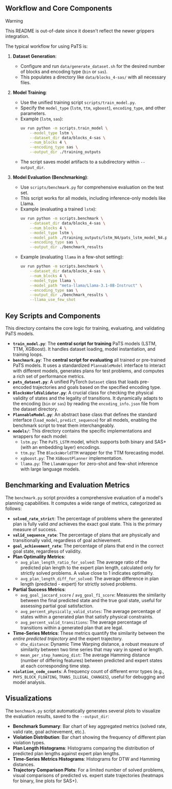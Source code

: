 ## Workflow and Core Components

> [!WARNING]
> This README is out-of-date since it doesn't reflect the newer grippers integration.

The typical workflow for using PaTS is:

1.  **Dataset Generation**:

    - Configure and run `data/generate_dataset.sh` for the desired number of blocks and encoding type (`bin` or `sas`).
    - This populates a directory like `data/blocks_4-sas/` with all necessary files.

2.  **Model Training**:

    - Use the unified training script `scripts/train_model.py`.
    - Specify the `model_type` (`lstm`, `ttm`, `xgboost`), `encoding_type`, and other parameters.
    - Example (`lstm`, `sas`):
      ```bash
      uv run python -m scripts.train_model \
          --model_type lstm \
          --dataset_dir data/blocks_4-sas \
          --num_blocks 4 \
          --encoding_type sas \
          --output_dir ./training_outputs
      ```
    - The script saves model artifacts to a subdirectory within `--output_dir`.

3.  **Model Evaluation (Benchmarking)**:
    - Use `scripts/benchmark.py` for comprehensive evaluation on the test set.
    - This script works for all models, including inference-only models like Llama.
    - Example (evaluating a trained `lstm`):
      ```bash
      uv run python -m scripts.benchmark \
          --dataset_dir data/blocks_4-sas \
          --num_blocks 4 \
          --model_type lstm \
          --model_path ./training_outputs/lstm_N4/pats_lstm_model_N4.pth \
          --encoding_type sas \
          --output_dir ./benchmark_results
      ```
    - Example (evaluating `llama` in a few-shot setting):
      ```bash
      uv run python -m scripts.benchmark \
          --dataset_dir data/blocks_4-sas \
          --num_blocks 4 \
          --model_type llama \
          --model_path "meta-llama/Llama-3.1-8B-Instruct" \
          --encoding_type sas \
          --output_dir ./benchmark_results \
          --llama_use_few_shot
      ```

## Key Scripts and Components

This directory contains the core logic for training, evaluating, and validating PaTS models.

- **`train_model.py`**: The **central script for training** PaTS models (LSTM, TTM, XGBoost). It handles dataset loading, model instantiation, and training loops.
- **`benchmark.py`**: The **central script for evaluating** all trained or pre-trained PaTS models. It uses a standardized `PlannableModel` interface to interact with different models, generates plans for test problems, and computes a rich set of performance metrics.
- **`pats_dataset.py`**: A unified PyTorch `Dataset` class that loads pre-encoded trajectories and goals based on the specified encoding type.
- **`BlocksWorldValidator.py`**: A crucial class for checking the physical validity of states and the legality of transitions. It dynamically adapts to the encoding (`bin` or `sas`) by reading the `encoding_info.json` file from the dataset directory.
- **`PlannableModel.py`**: An abstract base class that defines the standard interface (`load_model`, `predict_sequence`) for all models, enabling the benchmark script to treat them interchangeably.
- **`models/`**: This directory contains the specific implementations and wrappers for each model:
  - `lstm.py`: The `PaTS_LSTM` model, which supports both binary and SAS+ (with an embedding layer) encodings.
  - `ttm.py`: The `BlocksWorldTTM` wrapper for the TTM forecasting model.
  - `xgboost.py`: The `XGBoostPlanner` implementation.
  - `llama.py`: The `LlamaWrapper` for zero-shot and few-shot inference with large language models.

## Benchmarking and Evaluation Metrics

The `benchmark.py` script provides a comprehensive evaluation of a model's planning capabilities. It computes a wide range of metrics, categorized as follows:

- **`solved_rate_strict`**: The percentage of problems where the generated plan is fully valid _and_ achieves the exact goal state. This is the primary measure of success.
- **`valid_sequence_rate`**: The percentage of plans that are physically and transitionally valid, regardless of goal achievement.
- **`goal_achievement_rate`**: The percentage of plans that end in the correct goal state, regardless of validity.
- **Plan Optimality Metrics**:
  - `avg_plan_length_ratio_for_solved`: The average ratio of the predicted plan length to the expert plan length, calculated only for strictly solved problems. A value close to 1 indicates optimality.
  - `avg_plan_length_diff_for_solved`: The average difference in plan length (predicted - expert) for strictly solved problems.
- **Partial Success Metrics**:
  - `avg_goal_jaccard_score` / `avg_goal_f1_score`: Measures the similarity between the final predicted state and the true goal state, useful for assessing partial goal satisfaction.
  - `avg_percent_physically_valid_states`: The average percentage of states within a generated plan that satisfy physical constraints.
  - `avg_percent_valid_transitions`: The average percentage of transitions within a generated plan that are legal.
- **Time-Series Metrics**: These metrics quantify the similarity between the _entire predicted trajectory_ and the expert trajectory.
  - `dtw_distance`: Dynamic Time Warping distance, a robust measure of similarity between two time series that may vary in speed or length.
  - `mean_per_step_hamming_dist`: The average Hamming distance (number of differing features) between predicted and expert states at each corresponding time step.
- **`violation_code_counts`**: A frequency count of different error types (e.g., `PHYS_BLOCK_FLOATING`, `TRANS_ILLEGAL_CHANGES`), useful for debugging and model analysis.

## Visualizations

The `benchmark.py` script automatically generates several plots to visualize the evaluation results, saved to the `--output_dir`:

- **Benchmark Summary**: Bar chart of key aggregated metrics (solved rate, valid rate, goal achievement, etc.).
- **Violation Distribution**: Bar chart showing the frequency of different plan violation types.
- **Plan Length Histograms**: Histograms comparing the distribution of predicted plan lengths against expert plan lengths.
- **Time-Series Metrics Histograms**: Histograms for DTW and Hamming distances.
- **Trajectory Comparison Plots**: For a limited number of solved problems, visual comparisons of predicted vs. expert state trajectories (heatmaps for binary, line plots for SAS+).
